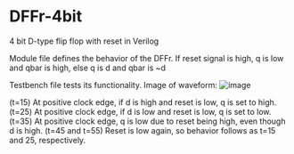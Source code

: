 # DFFr-4bit
4 bit D-type flip flop with reset in Verilog

Module file defines the behavior of the DFFr.
If reset signal is high, q is low and qbar is high, else q is d and qbar is ~d

Testbench file tests its functionality.
Image of waveform:
![image](https://github.com/rafaelpinheiro32/DFFr-4bit/assets/151592512/0a352073-6462-45b9-adbf-107e94dfc7b6)

(t=15) At positive clock edge, if d is high and reset is low, q is set to high.
(t=25) At positive clock edge, if d is low and reset is low, q is set to low.
(t=35) At positive clock edge, q is low due to reset being high, even though d is high.
(t=45 and t=55) Reset is low again, so behavior follows as t=15 and 25, respectively.
